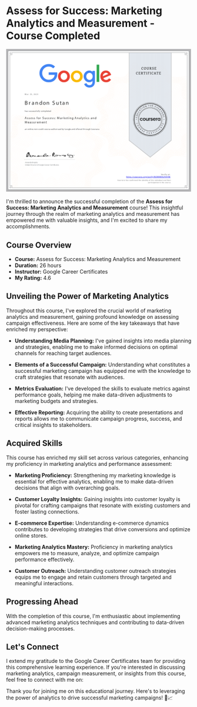 # Assess for Success: Marketing Analytics and Measurement - Course Completed

![Course Badge](AssessforSuccessMarketingAnalyticsandMeasurement.png)

I'm thrilled to announce the successful completion of the **Assess for Success: Marketing Analytics and Measurement** course! This insightful journey through the realm of marketing analytics and measurement has empowered me with valuable insights, and I'm excited to share my accomplishments.

## Course Overview

- **Course:** Assess for Success: Marketing Analytics and Measurement
- **Duration:** 26 hours
- **Instructor:** Google Career Certificates
- **My Rating:** 4.6

## Unveiling the Power of Marketing Analytics

Throughout this course, I've explored the crucial world of marketing analytics and measurement, gaining profound knowledge on assessing campaign effectiveness. Here are some of the key takeaways that have enriched my perspective:

- **Understanding Media Planning:** I've gained insights into media planning and strategies, enabling me to make informed decisions on optimal channels for reaching target audiences.

- **Elements of a Successful Campaign:** Understanding what constitutes a successful marketing campaign has equipped me with the knowledge to craft strategies that resonate with audiences.

- **Metrics Evaluation:** I've developed the skills to evaluate metrics against performance goals, helping me make data-driven adjustments to marketing budgets and strategies.

- **Effective Reporting:** Acquiring the ability to create presentations and reports allows me to communicate campaign progress, success, and critical insights to stakeholders.

## Acquired Skills

This course has enriched my skill set across various categories, enhancing my proficiency in marketing analytics and performance assessment:

- **Marketing Proficiency:** Strengthening my marketing knowledge is essential for effective analytics, enabling me to make data-driven decisions that align with overarching goals.

- **Customer Loyalty Insights:** Gaining insights into customer loyalty is pivotal for crafting campaigns that resonate with existing customers and foster lasting connections.

- **E-commerce Expertise:** Understanding e-commerce dynamics contributes to developing strategies that drive conversions and optimize online stores.

- **Marketing Analytics Mastery:** Proficiency in marketing analytics empowers me to measure, analyze, and optimize campaign performance effectively.

- **Customer Outreach:** Understanding customer outreach strategies equips me to engage and retain customers through targeted and meaningful interactions.

## Progressing Ahead

With the completion of this course, I'm enthusiastic about implementing advanced marketing analytics techniques and contributing to data-driven decision-making processes.

## Let's Connect

I extend my gratitude to the Google Career Certificates team for providing this comprehensive learning experience. If you're interested in discussing marketing analytics, campaign measurement, or insights from this course, feel free to connect with me on:

Thank you for joining me on this educational journey. Here's to leveraging the power of analytics to drive successful marketing campaigns! 🚀📈
